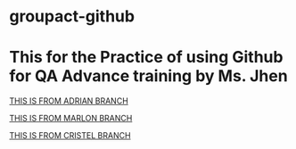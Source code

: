 # groupact-github

# This for the Practice of using Github for QA Advance training by Ms. Jhen

[THIS IS FROM ADRIAN BRANCH](https://github.com/lstvadrian/groupact-github/blob/main/README%20-%20Adrian.md)

[THIS IS FROM MARLON BRANCH](https://github.com/lstvadrian/groupact-github/blob/marlon-git/README%20-%20Marlon.md)

[THIS IS FROM CRISTEL BRANCH](https://github.com/lstvadrian/groupact-github/blob/marlon-git/README%20-%20Marlon.md)
